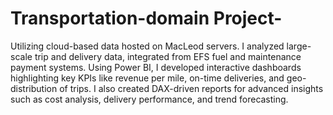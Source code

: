 # Transportation-domain Project-
 Utilizing cloud-based data hosted on MacLeod servers.
 I analyzed large-scale trip and delivery data, integrated from EFS fuel and maintenance payment systems. 
 Using Power BI, I developed interactive dashboards highlighting key KPIs like revenue per mile, on-time deliveries, and geo-distribution of trips.
 I also created DAX-driven reports for advanced insights such as cost analysis, delivery performance, and trend forecasting.
